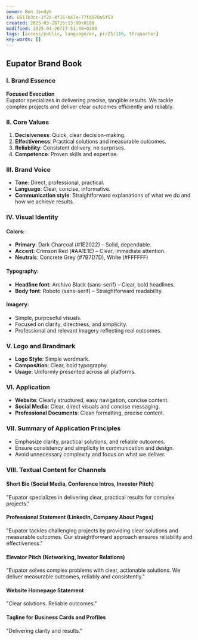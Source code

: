 ```yaml
---
owner: Ben Jendyk
id: 6613b3cc-1f2a-4f16-b47e-77fd078a5f53
created: 2025-03-28T16:13:00+0100
modified: 2025-04-26T17:51:49+0200
tags: [access/public, language/en, pr/25/116, tf/quarter]
key-words: []
---
```


## Eupator Brand Book

### Ⅰ. Brand Essence
**Focused Execution**  
Eupator specializes in delivering precise, tangible results. We tackle complex projects and deliver clear outcomes efficiently and reliably.

### Ⅱ. Core Values
1. **Decisiveness**: Quick, clear decision-making.
2. **Effectiveness**: Practical solutions and measurable outcomes.
3. **Reliability**: Consistent delivery, no surprises.
4. **Competence**: Proven skills and expertise.

### Ⅲ. Brand Voice
- **Tone**: Direct, professional, practical.
- **Language**: Clear, concise, informative.
- **Communication style**: Straightforward explanations of what we do and how we achieve results.

### Ⅳ. Visual Identity

#### Colors:
- **Primary**: Dark Charcoal (#1E2022) – Solid, dependable.
- **Accent**: Crimson Red (#AA1E1E) – Clear, immediate attention.
- **Neutrals**: Concrete Grey (#7B7D7D), White (#FFFFFF)

#### Typography:
- **Headline font**: Archivo Black (sans-serif) – Clear, bold headlines.
- **Body font**: Roboto (sans-serif) – Straightforward readability.

#### Imagery:
- Simple, purposeful visuals.
- Focused on clarity, directness, and simplicity.
- Professional and relevant imagery reflecting real outcomes.

### Ⅴ. Logo and Brandmark
- **Logo Style**: Simple wordmark.
- **Composition**: Clear, bold typography.
- **Usage**: Uniformly presented across all platforms.

### Ⅵ. Application
- **Website**: Clearly structured, easy navigation, concise content.
- **Social Media**: Clear, direct visuals and concise messaging.
- **Professional Documents**: Clean formatting, precise content.

### Ⅶ. Summary of Application Principles
- Emphasize clarity, practical solutions, and reliable outcomes.
- Ensure consistency and simplicity in communication and design.
- Avoid unnecessary complexity and focus on what we deliver.

### Ⅷ. Textual Content for Channels

#### Short Bio (Social Media, Conference Intros, Investor Pitch)
"Eupator specializes in delivering clear, practical results for complex projects."

#### Professional Statement (LinkedIn, Company About Pages)
"Eupator tackles challenging projects by providing clear solutions and measurable outcomes. Our straightforward approach ensures reliability and effectiveness."

#### Elevator Pitch (Networking, Investor Relations)
"Eupator solves complex problems with clear, actionable solutions. We deliver measurable outcomes, reliably and consistently."

#### Website Homepage Statement
"Clear solutions. Reliable outcomes."

#### Tagline for Business Cards and Profiles
"Delivering clarity and results."

